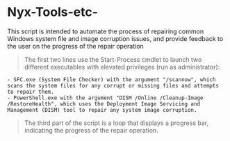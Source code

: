 # Nyx-Tools-etc-

This script is intended to automate the process of repairing common Windows system file and image corruption issues, and provide feedback to the user on the progress of the repair operation

> The first two lines use the Start-Process cmdlet to launch two different executables with elevated privileges (run as administrator):

    - SFC.exe (System File Checker) with the argument "/scannow", which scans the system files for any corrupt or missing files and attempts to repair them.
    - PowerShell.exe with the argument "DISM /Online /Cleanup-Image /RestoreHealth", which uses the Deployment Image Servicing and Management (DISM) tool to repair any system image corruption.

> The third part of the script is a loop that displays a progress bar, indicating the progress of the repair operation.
